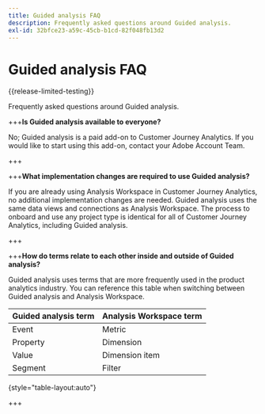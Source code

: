 ```yaml
---
title: Guided analysis FAQ
description: Frequently asked questions around Guided analysis.
exl-id: 32bfce23-a59c-45cb-b1cd-82f048fb13d2
---
```

# Guided analysis FAQ

{{release-limited-testing}}

Frequently asked questions around Guided analysis.

+++**Is Guided analysis available to everyone?**

No; Guided analysis is a paid add-on to Customer Journey Analytics. If you would like to start using this add-on, contact your Adobe Account Team.

+++

+++**What implementation changes are required to use Guided analysis?**

If you are already using Analysis Workspace in Customer Journey Analytics, no additional implementation changes are needed. Guided analysis uses the same data views and connections as Analysis Workspace. The process to onboard and use any project type is identical for all of Customer Journey Analytics, including Guided analysis.

+++

+++**How do terms relate to each other inside and outside of Guided analysis?**

Guided analysis uses terms that are more frequently used in the product analytics industry. You can reference this table when switching between Guided analysis and Analysis Workspace.

| Guided analysis term | Analysis Workspace term |
| --- | --- |
| Event | Metric |
| Property | Dimension |
| Value | Dimension item |
| Segment | Filter |

{style="table-layout:auto"}

+++
